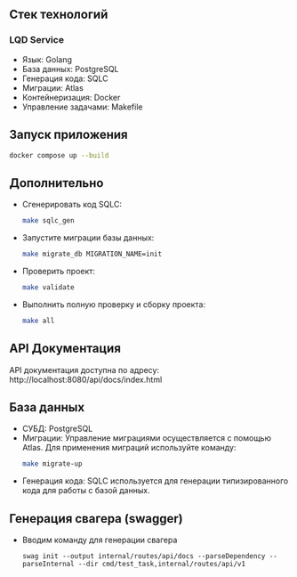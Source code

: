 ## Стек технологий

### LQD Service
- Язык: Golang
- База данных: PostgreSQL
- Генерация кода: SQLC
- Миграции: Atlas
- Контейнеризация: Docker
- Управление задачами: Makefile

## Запуск приложения
  ```bash
  docker compose up --build
  ```


## Дополнительно
- Сгенерировать код SQLC:
  ```bash
  make sqlc_gen
  ```
- Запустите миграции базы данных:
  ```bash
  make migrate_db MIGRATION_NAME=init
  ```
- Проверить проект:
  ```bash
  make validate
  ```
- Выполнить полную проверку и сборку проекта:
  ```bash
  make all
  ```

## API Документация
API документация доступна по адресу: http://localhost:8080/api/docs/index.html

## База данных
- СУБД: PostgreSQL
- Миграции: Управление миграциями осуществляется с помощью Atlas. Для применения миграций используйте команду:
  ```bash
  make migrate-up
  ```
- Генерация кода: SQLC используется для генерации типизированного кода для работы с базой данных.


## Генерация свагера (swagger)
- Вводим команду для генерации свагера
    ```
    swag init --output internal/routes/api/docs --parseDependency --parseInternal --dir cmd/test_task,internal/routes/api/v1
  ```
